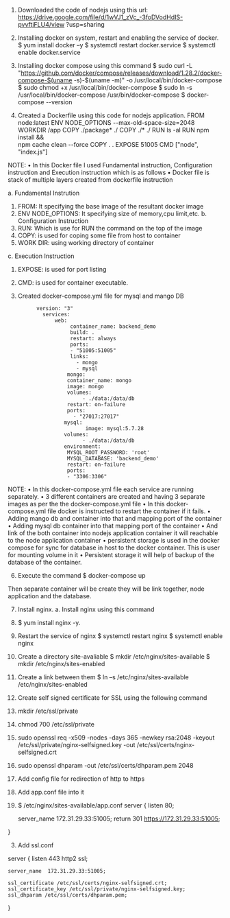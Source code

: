 1.	Downloaded the code of nodejs using this url: https://drive.google.com/file/d/1wVJ1_zVc_-3foDVodHdIS-pvvftjFLU4/view ?usp=sharing 

2.	Installing docker on system, restart and enabling the service of docker.
$  yum install docker –y
 $ systemctl restart docker.service
 $ systemctl enable docker.service

3.	Installing docker compose using this command
$ sudo curl -L "https://github.com/docker/compose/releases/download/1.28.2/docker-compose-$(uname -s)-$(uname -m)" -o /usr/local/bin/docker-compose
              $ sudo chmod +x /usr/local/bin/docker-compose
              $ sudo ln -s /usr/local/bin/docker-compose /usr/bin/docker-compose
              $ docker-compose --version
4.	Created a Dockerfile using this code for nodejs application.
   FROM node:latest
   ENV NODE_OPTIONS --max-old-space-size=2048
   WORKDIR /app
   COPY ./package* ./
   COPY ./* ./
   RUN ls -al
   RUN npm install && \
       npm cache clean --force
  COPY . .
  EXPOSE 51005
  CMD ["node", "index.js"]

NOTE: 
•	In this Docker file I used Fundamental instruction, Configuration instruction and Execution instruction which is as follows
•	Docker file is stack of multiple layers created from dockerfile instruction 
 
a.	Fundamental Instrution
1.	FROM:  It specifying the base image of the resultant docker image
2.	ENV NODE_OPTIONS:  It specifying size of memory,cpu limit,etc.
b.	Configuration Instruction
1.	RUN: Which is use for RUN the command on the top of the image
2.	COPY: is used for coping some file from host to container
3.	WORK DIR: using working directory of container

c.	Execution Instruction
1.	EXPOSE: is used for port listing
2.	CMD: is used for container executable.


5.	Created docker-compose.yml file for mysql and mango DB

              version: "3"
                services:
                    web:
                         container_name: backend_demo
                         build: .
                         restart: always
                         ports:
                         - "51005:51005"
                         links:
                           - mongo
                           - mysql
                        mongo:
                        container_name: mongo
                        image: mongo
                        volumes:
                             - ./data:/data/db
                        restart: on-failure    
                        ports:
                          - "27017:27017"
                       mysql:
                              image: mysql:5.7.28
                       volumes:
                             - ./data:/data/db
                       environment:
                        MYSQL_ROOT_PASSWORD: 'root'
                        MYSQL_DATABASE: 'backend_demo'
                        restart: on-failure
                        ports: 
                        - "3306:3306"

        
  NOTE: 
•	 In this docker-compose.yml file each service are running separately.
•	3 different containers are created and having 3 separate images as per the the docker-compose.yml file
•	In this docker-compose.yml file docker is instructed  to restart the container if it fails. 
•	Adding mango db and container into that and mapping port of the container
•	Adding mysql db container into that mapping port of the container
•	And link of the both container into nodejs application container it will reachable to the node application container
•	persistent storage is used in the docker compose for sync for database in host to the docker container. This is user for mounting volume in it
•	Persistent storage it will help of backup of the database of the container. 

6.	Execute the command 
$ docker-compose up
 
Then separate container will be create they will be link together, node application and the database.

7.	Install nginx.
a.	Install nginx using this command
1.	$ yum install nginx  -y.
2.	Restart the service of nginx
$ systemctl restart nginx
$ systemctl enable nginx
3.	Create a directory site-avaliable
$  mkdir /etc/nginx/sites-available
$  mkdir /etc/nginx/sites-enabled
4.	Create a link between them 
$  ln –s /etc/nginx/sites-available /etc/nginx/sites-enabled

8.	Create self signed certificate for SSL using the following command

1.	 mkdir /etc/ssl/private
2.	 chmod 700 /etc/ssl/private
3.	  sudo openssl req -x509 -nodes -days 365 -newkey rsa:2048 -keyout /etc/ssl/private/nginx-selfsigned.key -out /etc/ssl/certs/nginx-selfsigned.crt
4.	 sudo openssl dhparam -out /etc/ssl/certs/dhparam.pem 2048

9.	Add config file for redirection of http to https
1.	Add app.conf file into it

2.	$ /etc/nginx/sites-available/app.conf
 server {
    listen 80;

    server_name  172.31.29.33:51005;
    return 301 https://172.31.29.33:51005;

 }
 
3.	Add ssl.conf

server {
    listen 443 http2 ssl;


    server_name  172.31.29.33:51005;

    ssl_certificate /etc/ssl/certs/nginx-selfsigned.crt;
    ssl_certificate_key /etc/ssl/private/nginx-selfsigned.key;
    ssl_dhparam /etc/ssl/certs/dhparam.pem;
}






 
